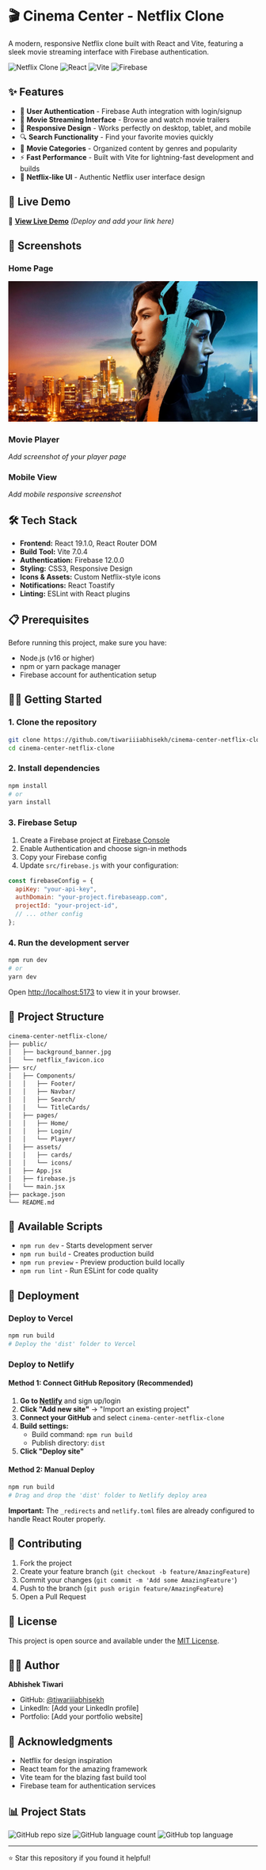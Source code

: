 # 🎬 Cinema Center - Netflix Clone

A modern, responsive Netflix clone built with React and Vite, featuring a sleek movie streaming interface with Firebase authentication.

![Netflix Clone](https://img.shields.io/badge/Netflix-Clone-red?style=for-the-badge&logo=netflix)
![React](https://img.shields.io/badge/React-19.1.0-blue?style=for-the-badge&logo=react)
![Vite](https://img.shields.io/badge/Vite-7.0.4-646CFF?style=for-the-badge&logo=vite)
![Firebase](https://img.shields.io/badge/Firebase-12.0.0-yellow?style=for-the-badge&logo=firebase)

## ✨ Features

- 🔐 **User Authentication** - Firebase Auth integration with login/signup
- 🎥 **Movie Streaming Interface** - Browse and watch movie trailers
- 📱 **Responsive Design** - Works perfectly on desktop, tablet, and mobile
- 🔍 **Search Functionality** - Find your favorite movies quickly
- 🎯 **Movie Categories** - Organized content by genres and popularity
- ⚡ **Fast Performance** - Built with Vite for lightning-fast development and builds
- 🎨 **Netflix-like UI** - Authentic Netflix user interface design

## 🚀 Live Demo

🔗 **[View Live Demo](https://your-demo-link.com)** _(Deploy and add your link here)_

## 📸 Screenshots

### Home Page

![Home Page Screenshot](src/assets/hero_banner.jpg)

### Movie Player

_Add screenshot of your player page_

### Mobile View

_Add mobile responsive screenshot_

## 🛠️ Tech Stack

- **Frontend:** React 19.1.0, React Router DOM
- **Build Tool:** Vite 7.0.4
- **Authentication:** Firebase 12.0.0
- **Styling:** CSS3, Responsive Design
- **Icons & Assets:** Custom Netflix-style icons
- **Notifications:** React Toastify
- **Linting:** ESLint with React plugins

## 📋 Prerequisites

Before running this project, make sure you have:

- Node.js (v16 or higher)
- npm or yarn package manager
- Firebase account for authentication setup

## 🏃‍♂️ Getting Started

### 1. Clone the repository

```bash
git clone https://github.com/tiwariiiabhisekh/cinema-center-netflix-clone.git
cd cinema-center-netflix-clone
```

### 2. Install dependencies

```bash
npm install
# or
yarn install
```

### 3. Firebase Setup

1. Create a Firebase project at [Firebase Console](https://console.firebase.google.com/)
2. Enable Authentication and choose sign-in methods
3. Copy your Firebase config
4. Update `src/firebase.js` with your configuration:

```javascript
const firebaseConfig = {
  apiKey: "your-api-key",
  authDomain: "your-project.firebaseapp.com",
  projectId: "your-project-id",
  // ... other config
};
```

### 4. Run the development server

```bash
npm run dev
# or
yarn dev
```

Open [http://localhost:5173](http://localhost:5173) to view it in your browser.

## 📁 Project Structure

```
cinema-center-netflix-clone/
├── public/
│   ├── background_banner.jpg
│   └── netflix_favicon.ico
├── src/
│   ├── Components/
│   │   ├── Footer/
│   │   ├── Navbar/
│   │   ├── Search/
│   │   └── TitleCards/
│   ├── pages/
│   │   ├── Home/
│   │   ├── Login/
│   │   └── Player/
│   ├── assets/
│   │   ├── cards/
│   │   └── icons/
│   ├── App.jsx
│   ├── firebase.js
│   └── main.jsx
├── package.json
└── README.md
```

## 📱 Available Scripts

- `npm run dev` - Starts development server
- `npm run build` - Creates production build
- `npm run preview` - Preview production build locally
- `npm run lint` - Run ESLint for code quality

## 🚀 Deployment

### Deploy to Vercel

```bash
npm run build
# Deploy the 'dist' folder to Vercel
```

### Deploy to Netlify

#### Method 1: Connect GitHub Repository (Recommended)
1. **Go to [Netlify](https://netlify.com)** and sign up/login
2. **Click "Add new site"** → "Import an existing project"
3. **Connect your GitHub** and select `cinema-center-netflix-clone`
4. **Build settings:**
   - Build command: `npm run build`
   - Publish directory: `dist`
5. **Click "Deploy site"**

#### Method 2: Manual Deploy
```bash
npm run build
# Drag and drop the 'dist' folder to Netlify deploy area
```

**Important:** The `_redirects` and `netlify.toml` files are already configured to handle React Router properly.

## 🤝 Contributing

1. Fork the project
2. Create your feature branch (`git checkout -b feature/AmazingFeature`)
3. Commit your changes (`git commit -m 'Add some AmazingFeature'`)
4. Push to the branch (`git push origin feature/AmazingFeature`)
5. Open a Pull Request

## 📝 License

This project is open source and available under the [MIT License](LICENSE).

## 👨‍💻 Author

**Abhishek Tiwari**

- GitHub: [@tiwariiiabhisekh](https://github.com/tiwariiiabhisekh)
- LinkedIn: [Add your LinkedIn profile]
- Portfolio: [Add your portfolio website]

## 🙏 Acknowledgments

- Netflix for design inspiration
- React team for the amazing framework
- Vite team for the blazing fast build tool
- Firebase team for authentication services

## 📊 Project Stats

![GitHub repo size](https://img.shields.io/github/repo-size/tiwariiiabhisekh/cinema-center-netflix-clone)
![GitHub language count](https://img.shields.io/github/languages/count/tiwariiiabhisekh/cinema-center-netflix-clone)
![GitHub top language](https://img.shields.io/github/languages/top/tiwariiiabhisekh/cinema-center-netflix-clone)

---

⭐ Star this repository if you found it helpful!
